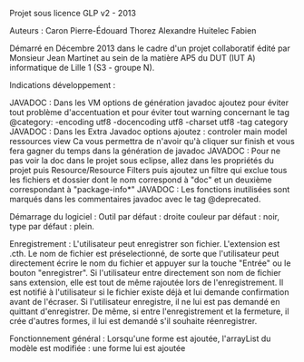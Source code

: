Projet sous licence GLP v2 - 2013

Auteurs : 
Caron Pierre-Édouard
Thorez Alexandre
Huitelec Fabien

Démarré en Décembre 2013 dans le cadre d'un projet collaboratif édité par Monsieur Jean Martinet au sein de la matière AP5 du DUT (IUT A) informatique de Lille 1 (S3 - groupe N).

Indications développement :

JAVADOC : 	Dans les VM options de génération javadoc ajoutez pour éviter tout problème d'accentuation et pour éviter tout warning concernant le tag @category:
				-encoding utf8 -docencoding utf8 -charset utf8 -tag category	
JAVADOC : 	Dans les Extra Javadoc options ajoutez : controler main model ressources view
			Ca vous permettra de n'avoir qu'à cliquer sur finish et vous fera gagner du temps dans la génération de javadoc
JAVADOC : 	Pour ne pas voir la doc dans le projet sous eclipse, allez dans les propriétés du projet puis Resource/Resource Filters
			puis ajoutez un filtre qui exclue tous les fichiers et dossier dont le nom correspond à "doc" et un deuxième correspondant à "package-info*"
JAVADOC :	Les fonctions inutilisées sont marqués dans les commentaires javadoc avec le tag @deprecated. 

Démarrage du logiciel :
Outil par défaut : droite
couleur par défaut : noir,
type par défaut : plein.

Enregistrement :
L'utilisateur peut enregistrer son fichier. L'extension est .cth. Le nom de fichier est préselectionné, de sorte que l'utilisateur peut directement écrire le nom du fichier et appuyer sur la touche "Entrée" ou le bouton "enregistrer".
Si l'utilisateur entre directement son nom de fichier sans extension, elle est tout de même rajoutée lors de l'enregistrement.
Il est notifié à l'utilisateur si le fichier existe déjà et lui demande confirmation avant de l'écraser.
Si l'utilisateur enregistre, il ne lui est pas demandé en quittant d'enregistrer.
De même, si entre l'enregistrement et la fermeture, il crée d'autres formes, il lui est demandé s'il souhaite réenregistrer.

Fonctionnement général :
Lorsqu'une forme est ajoutée, l'arrayList du modèle est modifiée : une forme lui est ajoutée
